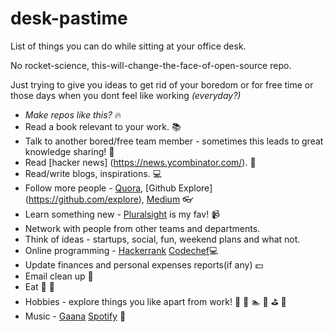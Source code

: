 # desk-pastime
List of things you can do while sitting at your office desk. 

No rocket-science, this-will-change-the-face-of-open-source repo. 

Just trying to give you ideas to get rid of your boredom or for free time or those days when you dont feel like working *(everyday?)*

* _Make repos like this?_ :fire:
* Read a book relevant to your work. :books:
* Talk to another bored/free team member - sometimes this leads to great knowledge sharing! :speech_balloon:
* Read [hacker news] (https://news.ycombinator.com/). :newspaper:
* Read/write blogs, inspirations. :computer:
* Follow more people - [Quora](https://quora.com), [Github Explore] (https://github.com/explore), [Medium](https://medium.com) :eyeglasses:
* Learn something new - [Pluralsight](https://www.pluralsight.com/) is my fav! :video_camera:
* Network with people from other teams and departments.
* Think of ideas - startups, social, fun, weekend plans and what not.
* Online programming - [Hackerrank](https://www.hackerrank.com/sunny_patel) [Codechef](https://www.codechef.com/users/sunny_patel):computer: 
* Update finances and personal expenses reports(if any)  :dollar:
* Email clean up :email: 
* Eat :pizza: :apple: 
* Hobbies - explore things you like apart from work! :muscle: :guitar: :swimmer: :cookie: :golf: :ski:
* Music - [Gaana](https://gaana.com) [Spotify](https://www.spotify.com/) :musical_note:



